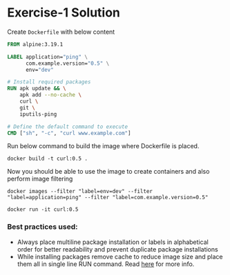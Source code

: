 # Exercise-1 Solution

Create `Dockerfile` with below content
```Dockerfile
FROM alpine:3.19.1

LABEL application="ping" \
      com.example.version="0.5" \
      env="dev"

# Install required packages
RUN apk update && \
    apk add --no-cache \
    curl \
    git \
    iputils-ping

# Define the default command to execute
CMD ["sh", "-c", "curl www.example.com"]
```

Run below command to build the image where Dockerfile is placed.
```shell
docker build -t curl:0.5 .
```
Now you should be able to use the image to create containers and also perform image filtering

```shell
docker images --filter "label=env=dev" --filter "label=application=ping" --filter "label=com.example.version=0.5"
```

```shell
docker run -it curl:0.5
```

### Best practices used:

- Always place multiline package installation or labels in alphabetical order for better readability and prevent duplicate package installations
- While installing packages remove cache to reduce image size and place them all in single line RUN command. Read [here](https://docs.docker.com/develop/develop-images/instructions/#label) for more info.
